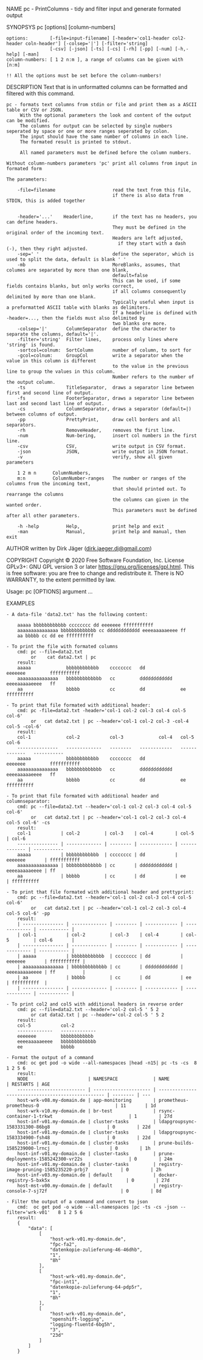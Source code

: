
NAME
    pc - PrintColumns - tidy and filter input and generate formated output

SYNOPSYS
    pc [options]  [column-numbers]

    options:        [-file=input-filename] [-header='col1-header col2-header coln-header'] [-colsep='|'] [-filter='string]
                    [-csv] [-json] [-ts] [-cs] [-rh] [-pp] [-num] [-h,-help] [-man]
    column-numbers: [ 1 2 n:m ], a range of columns can be given with [n:m]

    !! All the options must be set before the column-numbers!

DESCRIPTION
    Text that is in unformatted columns can be formatted and filtered with this command.

    pc - formats text columns from stdin or file and print them as a ASCII table or CSV or JSON.
         With the optional parameters the look and content of the output can be modified.
         The columns for output can be selected by single numbers seperated by space or one or more ranges seperated by colon.
         The input should have the same number of columns in each line.
         The formated result is printed to stdout.

         All named parameters must be defined before the column numbers.

    Without column-numbers parameters 'pc' print all columns from input in formated form

    The parameters:

        -file=filename                     read the text from this file,
                                           if there is also data from STDIN, this is added together


        -header='...'    Headerline,       if the text has no headers, you can define headers.
                                           They must be defined in the original order of the incoming text.
                                           Headers are left adjusted,
                                             if they start with a dash (-), then they right adjusted.
        -sep=' '                           define the seperator, which is used to split the data, default is blank ' '
        -mb                                MoreBlanks, assumes, that columes are separated by more than one blank,
                                           default=false
                                           This can be used, if some fields contains blanks, but only works correct,
                                           if all columns consequently delimited by more than one blank.
                                           Typically useful when input is a preformatted ASCII table with blanks as delimiters.
                                           If a headerline is defined with -header=..., then the fields must also delimited by
                                           two blanks ore more.
        -colsep='|'       ColumnSeparator  define the character to separate the columns, default='|'.
        -filter='string'  Filter lines,    process only lines where 'string' is found.
        -sortcol=colnum:  SortColumn       number of column, to sort for
        -gcol=colnum:     GroupCol         write a separator when the value in this column is different
                                           to the value in the previous line to group the values in this column.
                                           Number refers to the number of the output column.
        -ts               TitleSeparator,  draws a separator line between first and second line of output.
        -fs               FooterSeparator, draws a separator line between last and second last line of output.
        -cs               ColumnSeparator, draws a separator (default=|) between columns of output.
        -pp               PrettyPrint,     draw cell borders and all separators.
        -rh               RemoveHeader,    removes the first line.
        -num              Num-bering,      insert col numbers in the first line.
        -csv              CSV,             write output in CSV format.
        -json             JSON,            write output in JSON format.
        -v                                 verify, show all given parameters

        1 2 m n      ColumnNumbers,
        m:n          ColumnNumber-ranges   The number or ranges of the columns from the incoming text,
                                           that should printed out. To rearrange the columns
                                           the columns can given in the wanted order.
                                           This parameters must be defined after all other parameters.

        -h -help          Help,            print help and exit
        -man              Manual,          print help and manual, then exit

AUTHOR
    written by Dirk Jäger (dirk.jaeger.dj@gmail.com)

COPYRIGHT
    Copyright © 2020 Free Software Foundation, Inc.  License GPLv3+: GNU GPL version 3 or later <https://gnu.org/licenses/gpl.html>.
    This is free software: you are free to change and redistribute it.  There is NO WARRANTY, to the extent permitted by law.

Usage: pc [OPTIONS] argument ...


EXAMPLES

    - A data-file 'data2.txt' has the following content:

        aaaaa bbbbbbbbbbbb cccccccc dd eeeeeee fffffffffff
        aaaaaaaaaaaaaaa bbbbbbbbbbbbb cc dddddddddddd eeeeaaaaaeeee ff
        aa bbbbb cc dd ee ffffffffff

    - To print the file with formated columns
        cmd: pc --file=data2.txt
             or    cat data2.txt | pc
        result:
        aaaaa             bbbbbbbbbbbb    cccccccc   dd             eeeeeee         fffffffffff
        aaaaaaaaaaaaaaa   bbbbbbbbbbbbb   cc         dddddddddddd   eeeeaaaaaeeee   ff
        aa                bbbbb           cc         dd             ee              ffffffffff

    - To print that file formated with additional header:
        cmd: pc -file=data2.txt -header='col-1 col-2 col-3 col-4 col-5 col-6'
             or   cat data2.txt | pc --header='col-1 col-2 col-3 -col-4 col-5 -col-6'
        result:
        col-1             col-2           col-3             col-4   col-5                 col-6
        ---------------   -------------   --------   ------------   -------------   -----------
        aaaaa             bbbbbbbbbbbb    cccccccc   dd             eeeeeee         fffffffffff
        aaaaaaaaaaaaaaa   bbbbbbbbbbbbb   cc         dddddddddddd   eeeeaaaaaeeee   ff
        aa                bbbbb           cc         dd             ee              ffffffffff

    - To print that file formated with additional header and columnseparator:
        cmd: pc --file=data2.txt --header='col-1 col-2 col-3 col-4 col-5 col-6'
             or   cat data2.txt | pc --header='col-1 col-2 col-3 col-4 col-5 col-6' -cs
        result:
        col-1           | col-2         | col-3    | col-4        | col-5         | col-6
        --------------- | ------------- | -------- | ------------ | ------------- | -----------
        aaaaa           | bbbbbbbbbbbb  | cccccccc | dd           | eeeeeee       | fffffffffff
        aaaaaaaaaaaaaaa | bbbbbbbbbbbbb | cc       | dddddddddddd | eeeeaaaaaeeee | ff
        aa              | bbbbb         | cc       | dd           | ee            | ffffffffff

    - To print that file formated with additional header and prettyprint:
        cmd: pc --file=data2.txt --header='col-1 col-2 col-3 col-4 col-5 col-6'
             or   cat data2.txt | pc --header='col-1 col-2 col-3 col-4 col-5 col-6' -pp
        result:
        | --------------- | ------------- | -------- | ------------ | ------------- | ----------- |
        | col-1           | col-2         | col-3    | col-4        | col-5         | col-6       |
        | --------------- | ------------- | -------- | ------------ | ------------- | ----------- |
        | aaaaa           | bbbbbbbbbbbb  | cccccccc | dd           | eeeeeee       | fffffffffff |
        | aaaaaaaaaaaaaaa | bbbbbbbbbbbbb | cc       | dddddddddddd | eeeeaaaaaeeee | ff          |
        | aa              | bbbbb         | cc       | dd           | ee            | ffffffffff  |
        | --------------- | ------------- | -------- | ------------ | ------------- | ----------- |

    - To print col2 and col5 with additional headers in reverse order
        cmd: pc --file=data2.txt --header='col-2 col-5 ' 5 2
             or cat data2.txt | pc --header='col-2 col-5 ' 5 2
        result:
        col-5           col-2
        -------------   -------------
        eeeeeee         bbbbbbbbbbbb
        eeeeaaaaaeeee   bbbbbbbbbbbbb
        ee              bbbbb

    - Format the output of a command
        cmd: oc get pod -o wide --all-namespaces |head -n15| pc -ts -cs  8 1 2 5 6
        result:
        NODE                      | NAMESPACE             | NAME                                               | RESTARTS | AGE
        ------------------------- | --------------------- | -------------------------------------------------- | -------- | ---
        host-wrk-v08.my-domain.de | app-monitoring        | prometheus-prometheus-0                            | 11       | 1d
        host-wrk-v10.my-domain.de | br-test               | rsync-container-1-trkwt                            | 1        | 27d
        host-inf-v01.my-domain.de | cluster-tasks         | ldapgroupsync-1583331300-86bg8                     | 0        | 22d
        host-inf-v01.my-domain.de | cluster-tasks         | ldapgroupsync-1583334900-fsh48                     | 0        | 22d
        host-inf-v01.my-domain.de | cluster-tasks         | prune-builds-1585239000-lrncj                      | 0        | 1h
        host-inf-v01.my-domain.de | cluster-tasks         | prune-deployments-1585242300-vr22s                 | 0        | 24m
        host-inf-v01.my-domain.de | cluster-tasks         | registry-image-pruning-1585235220-prbj7            | 0        | 2h
        host-inf-v03.my-domain.de | default               | docker-registry-5-bxk5x                            | 0        | 27d
        host-mst-v00.my-domain.de | default               | registry-console-7-sj72f                           | 0        | 8d

    - Filter the output of a command and convert to json
        cmd:  oc get pod -o wide --all-namespaces |pc -ts -cs -json --filter='wrk-v01'   8 1 2 5 6
        result:
        {
            "data": [
                [
                    "host-wrk-v01.my-domain.de",
                    "fpc-fa2",
                    "datenkopie-zulieferung-46-46dhb",
                    "1",
                    "8h"
                ],
                [
                    "host-wrk-v01.my-domain.de",
                    "fpc-int1",
                    "datenkopie-zulieferung-64-pdp5r",
                    "1",
                    "8h"
                ],
                [
                    "host-wrk-v01.my-domain.de",
                    "openshift-logging",
                    "logging-fluentd-6bg5h",
                    "3",
                    "23d"
                ]
            ]
        }

